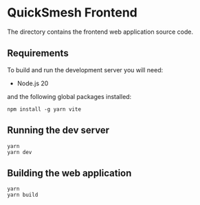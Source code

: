 # QuickSmesh Frontend

The directory contains the frontend web application source code.

## Requirements

To build and run the development server you will need:

- Node.js 20

and the following global packages installed:

    npm install -g yarn vite

## Running the dev server

    yarn
    yarn dev

## Building the web application

    yarn
    yarn build
